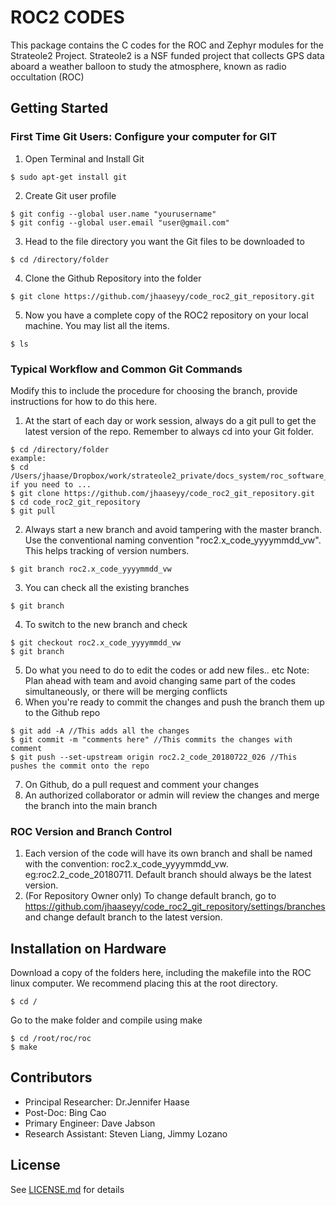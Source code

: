 # ROC2 CODES
This package contains the C codes for the ROC and Zephyr modules for the Strateole2 Project.
Strateole2 is a NSF funded project that collects GPS data aboard a weather balloon to study the atmosphere, known as radio occultation (ROC)

## Getting Started

### First Time Git Users: Configure your computer for GIT
1. Open Terminal and Install Git
```
$ sudo apt-get install git
```
2. Create Git user profile
```
$ git config --global user.name "yourusername"
$ git config --global user.email "user@gmail.com"
```
3. Head to the file directory you want the Git files to be downloaded to
```
$ cd /directory/folder
```
4. Clone the Github Repository into the folder
```
$ git clone https://github.com/jhaaseyy/code_roc2_git_repository.git
```
5. Now you have a complete copy of the ROC2 repository on your local machine. You may list all the items.
```
$ ls
```

### Typical Workflow and Common Git Commands
Modify this to include the procedure for choosing the branch, provide instructions for how to do this here.
1. At the start of each day or work session, always do a git pull to get the latest version of the repo. Remember to always cd into your Git folder.
```
$ cd /directory/folder
example:
$ cd /Users/jhaase/Dropbox/work/strateole2_private/docs_system/roc_software_design/code_roc2/temp
if you need to ...
$ git clone https://github.com/jhaaseyy/code_roc2_git_repository.git
$ cd code_roc2_git_repository
$ git pull
```
2. Always start a new branch and avoid tampering with the master branch. Use the conventional naming convention "roc2.x_code_yyyymmdd_vw". This helps tracking of version numbers.
```
$ git branch roc2.x_code_yyyymmdd_vw
```
3. You can check all the existing branches
```
$ git branch
```
4. To switch to the new branch and check
```
$ git checkout roc2.x_code_yyyymmdd_vw
$ git branch
```
5. Do what you need to do to edit the codes or add new files.. etc
   Note: Plan ahead with team and avoid changing same part of the codes simultaneously, or there will be merging conflicts
6. When you're ready to commit the changes and push the branch them up to the Github repo
```
$ git add -A //This adds all the changes 
$ git commit -m "comments here" //This commits the changes with comment
$ git push --set-upstream origin roc2.2_code_20180722_026 //This pushes the commit onto the repo
```
7. On Github, do a pull request and comment your changes
8. An authorized collaborator or admin will review the changes and merge the branch into the main branch

### ROC Version and Branch Control
1. Each version of the code will have its own branch and shall be named with the convention: roc2.x_code_yyyymmdd_vw. eg:roc2.2_code_20180711. Default branch should always be the latest version.
2. (For Repository Owner only) To change default branch, go to https://github.com/jhaaseyy/code_roc2_git_repository/settings/branches and change default branch to the latest version.

## Installation on Hardware

Download a copy of the folders here, including the makefile into the ROC linux computer. We recommend placing this at the root directory.
```
$ cd /
```
Go to the make folder and compile using make
```
$ cd /root/roc/roc
$ make
```

## Contributors
* Principal Researcher: Dr.Jennifer Haase
* Post-Doc: Bing Cao
* Primary Engineer: Dave Jabson
* Research Assistant: Steven Liang, Jimmy Lozano

## License
See [LICENSE.md](https://github.com/jhaaseyy/code_roc2_git_repository/blob/master/LICENSE) for details
